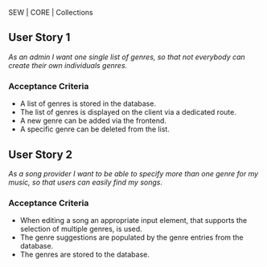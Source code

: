 SEW | CORE | Collections

## User Story 1
*As an admin I want one single list of genres, so that not everybody can create their own individuals genres.*

### Acceptance Criteria
- A list of genres is stored in the database.
- The list of genres is displayed on the client via a dedicated route.
- A new genre can be added via the frontend.
- A specific genre can be deleted from the list.

## User Story 2
*As a song provider I want to be able to specify more than one genre for my music, so that users can easily find my songs.*

### Acceptance Criteria
- When editing a song an appropriate input element, that supports the selection of multiple genres, is used.
- The genre suggestions are populated by the genre entries from the database.
- The genres are stored to the database.

